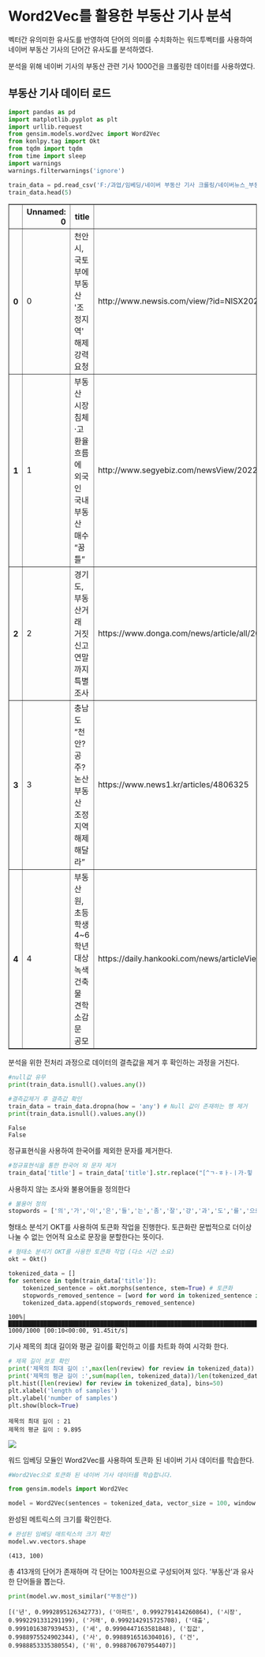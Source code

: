 # Word2Vec를 활용한 부동산 기사 분석

벡터간 유의미한 유사도를 반영하여 단어의 의미를 수치화하는 워드투벡터를 사용하여 네이버 부동산 기사의 단어간 유사도를 분석하였다.

분석을 위해 네이버 기사의 부동산 관련 기사 1000건을 크롤링한 데이터를 사용하였다.

## 부동산 기사 데이터 로드

```python
import pandas as pd
import matplotlib.pyplot as plt
import urllib.request
from gensim.models.word2vec import Word2Vec
from konlpy.tag import Okt
from tqdm import tqdm
from time import sleep
import warnings
warnings.filterwarnings('ignore')

train_data = pd.read_csv('F:/과업/임베딩/네이버 부동산 기사 크롤링/네이버뉴스_부동산_2022-09-19_20시54분.txt',sep='|')
train_data.head(5)
```

<div>
<style scoped>
    .dataframe tbody tr th:only-of-type {
        vertical-align: middle;
    }

    .dataframe tbody tr th {
        vertical-align: top;
    }

    .dataframe thead th {
        text-align: right;
    }

</style>
<table border="1" class="dataframe">
  <thead>
    <tr style="text-align: right;">
      <th></th>
      <th>Unnamed: 0</th>
      <th>title</th>
      <th>url</th>
    </tr>
  </thead>
  <tbody>
    <tr>
      <th>0</th>
      <td>0</td>
      <td>천안시, 국토부에 부동산 '조정지역' 해제 강력 요청</td>
      <td>http://www.newsis.com/view/?id=NISX20220919_00...</td>
    </tr>
    <tr>
      <th>1</th>
      <td>1</td>
      <td>부동산 시장 침체·고환율 흐름에 외국인 국내 부동산 매수 “꿈틀”</td>
      <td>http://www.segyebiz.com/newsView/2022091951716...</td>
    </tr>
    <tr>
      <th>2</th>
      <td>2</td>
      <td>경기도, 부동산거래 거짓신고 연말까지 특별조사</td>
      <td>https://www.donga.com/news/article/all/2022091...</td>
    </tr>
    <tr>
      <th>3</th>
      <td>3</td>
      <td>충남도 “천안?공주?논산 부동산 조정지역 해제해달라”</td>
      <td>https://www.news1.kr/articles/4806325</td>
    </tr>
    <tr>
      <th>4</th>
      <td>4</td>
      <td>부동산원, 초등학생 4~6학년 대상 녹색건축물 견학소감문 공모</td>
      <td>https://daily.hankooki.com/news/articleView.ht...</td>
    </tr>
  </tbody>
</table>
</div>

분석을 위한 전처리 과정으로 데이터의 결측값을 제거 후 확인하는 과정을 거친다.

```python
#null값 유무
print(train_data.isnull().values.any())

#결측값제거 후 결측값 확인
train_data = train_data.dropna(how = 'any') # Null 값이 존재하는 행 제거
print(train_data.isnull().values.any())
```

    False
    False

정규표현식을 사용하여 한국어를 제외한 문자를 제거한다.

```python
#정규표현식을 통한 한국어 외 문자 제거
train_data['title'] = train_data['title'].str.replace("[^ㄱ-ㅎㅏ-ㅣ가-힣 ]","")
```

사용하지 않는 조사와 불용어들을 정의한다

```python
# 불용어 정의
stopwords = ['의','가','이','은','들','는','좀','잘','걍','과','도','를','으로','자','에','와','한','하다']
```

형태소 분석기 OKT를 사용하여 토큰화 작업을 진행한다. 토큰화란 문법적으로 더이상 나눌 수 없는 언어적 요소로 문장을 분할한다는 뜻이다.

```python
# 형태소 분석기 OKT를 사용한 토큰화 작업 (다소 시간 소요)
okt = Okt()

tokenized_data = []
for sentence in tqdm(train_data['title']):
    tokenized_sentence = okt.morphs(sentence, stem=True) # 토큰화
    stopwords_removed_sentence = [word for word in tokenized_sentence if not word in stopwords] # 불용어 제거
    tokenized_data.append(stopwords_removed_sentence)
```

    100%|██████████████████████████████████████████████████████████████████████████████| 1000/1000 [00:10<00:00, 91.45it/s]

기사 제목의 최대 길이와 평균 길이를 확인하고 이를 차트화 하여 시각화 한다.

```python
# 제목 길이 분포 확인
print('제목의 최대 길이 :',max(len(review) for review in tokenized_data))
print('제목의 평균 길이 :',sum(map(len, tokenized_data))/len(tokenized_data))
plt.hist([len(review) for review in tokenized_data], bins=50)
plt.xlabel('length of samples')
plt.ylabel('number of samples')
plt.show(block=True)
```

    제목의 최대 길이 : 21
    제목의 평균 길이 : 9.895

![](../image/2022-09-20-word2vec/output_13_1.png)

워드 임베딩 모듈인 Word2Vec를 사용하여 토큰화 된 네이버 기사 데이터를 학습한다.

```python
#Word2Vec으로 토큰화 된 네이버 기사 데이터를 학습합니다.

from gensim.models import Word2Vec

model = Word2Vec(sentences = tokenized_data, vector_size = 100, window = 5, min_count = 5, workers = 4, sg = 0)
```

완성된 메트릭스의 크기를 확인한다.

```python
# 완성된 임베딩 매트릭스의 크기 확인
model.wv.vectors.shape
```

    (413, 100)

총 413개의 단어가 존재하며 각 단어는 100차원으로 구성되어져 있다. '부동산'과 유사한 단어들을 뽑는다.

```python
print(model.wv.most_similar("부동산"))
```

    [('년', 0.9992895126342773), ('아파트', 0.9992791414260864), ('시장', 0.9992291331291199), ('거래', 0.9992142915725708), ('대출', 0.9991016387939453), ('세', 0.9990447163581848), ('집값', 0.9988975524902344), ('사', 0.9988916516304016), ('건', 0.9988853335380554), ('위', 0.9988706707954407)]
